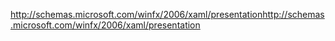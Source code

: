 <span data-ttu-id="64429-101">http://schemas.microsoft.com/winfx/2006/xaml/presentation</span><span class="sxs-lookup"><span data-stu-id="64429-101">http://schemas.microsoft.com/winfx/2006/xaml/presentation</span></span>